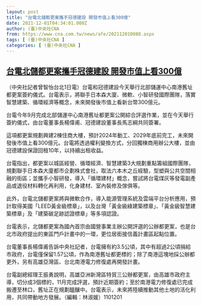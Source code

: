 ```yaml
---
layout: post
title: "台電北儲都更案攜手冠德建設 開發市值上看300億"
date: 2021-12-01T04:34:01.000Z
author: (臺)中央社CNA
from: https://www.cna.com.tw/news/afe/202112010088.aspx
tags: [ (臺)中央社CNA ]
categories: [ (臺)中央社CNA ]
---
```

<!--1638333241000-->
[台電北儲都更案攜手冠德建設 開發市值上看300億](https://www.cna.com.tw/news/afe/202112010088.aspx)
------

<div>
<div></div><div><p>（中央社記者曾智怡台北1日電）台電和冠德建設今天舉行北部儲運中心南港舊址都更案簽約儀式。台電表示，將聯手日本森大廈、微軟、小智研發國際團隊，落實智慧建築、循環經濟等概念，未來開發後市值上看新台幣300億元。</p><p>台電今年9月完成北部儲運中心南港舊址都更案公開綜合評選作業，並在今天舉行簽約儀式，由台電董事長楊偉甫、冠德建設董事長馬志綱共同簽署。</p><p>這項都更案規劃興建2棟住商大樓，預計2024年動工、2029年底前完工，未來開發後市值上看300億元。台電將透過權利變換方式，分回獨棟商用辦公大樓，並由冠德建設保證回租10年，以持續出租收益。</p><p>台電指出，都更案以城區經營、循環經濟、智慧建築3大規劃重點籌組國際團隊，規劃聯手日本森大廈都市企劃株式會社，取法六本木之丘經驗，型塑與公共空間相融的街區；並攜手小智研發，導入「循環建材」概念，嘗試將台電煤灰等發電副產品或退役材料轉化再利用，化身建材、室內裝修及傢俱等。</p><p>此外，台電北儲都更案將與微軟合作，導入能源管理系統及雲端平台分析應用，預計取得美國「LEED黃金級標章」，以及台灣「黃金級綠建築標章」、「黃金級智慧建築標章」及「建築碳足跡認證標章」等多項認證。</p><p>台電表示，北儲都更案為國內首宗由國營事業主辦公開評選的公辦都更案，也是台北市政府提出的東區門戶計畫中的一環，更位居銜接信義計畫區起點位置。</p><p>台電董事長楊偉甫告訴中央社記者，台電擁有約3.5公頃，其中有超過2公頃捐給市政府，台電僅保留1.57公頃，作為南港舊址都更標的；除了南港這塊地採公辦都更外，另有高雄亞灣區、台北南港電力修復處再開發計畫。</p><p>台電副總經理王振勇說明，高雄亞洲新灣區特貿三公辦都更案，由高雄市政府主導，切分成3個標的，11月完成評選，預計近期簽約；至於南港電力修復處已完成搬遷至林口，舊址正在規劃醞釀中。台電表示，未來將陸續推動其他土地的活化利用，共同帶動地方發展。（編輯：林淑媛）1101201</p></div>
</div>
